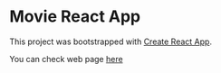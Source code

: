 # Movie React App

This project was bootstrapped with [Create React App](https://github.com/facebook/create-react-app).

You can check web page [here]()